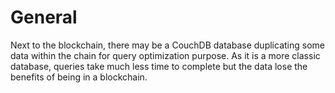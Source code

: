 

# General



Next to the blockchain, there may be a CouchDB database duplicating some data within the chain for query optimization purpose. As it is a more classic database, queries take much less time to complete but the data lose the benefits of being in a blockchain.






